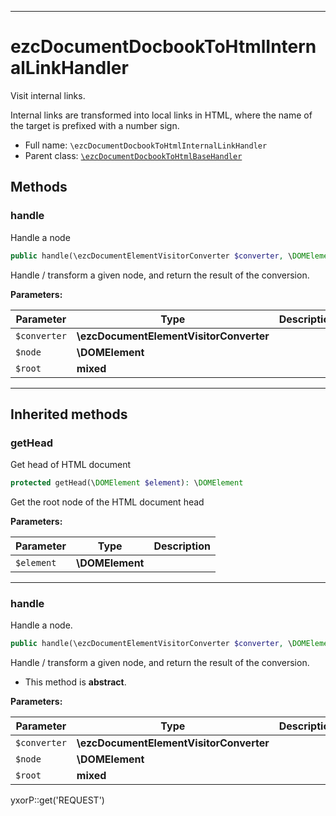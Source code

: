 ***

# ezcDocumentDocbookToHtmlInternalLinkHandler

Visit internal links.

Internal links are transformed into local links in HTML, where the name of the target is prefixed with a number sign.

* Full name: `\ezcDocumentDocbookToHtmlInternalLinkHandler`
* Parent class: [`\ezcDocumentDocbookToHtmlBaseHandler`](./ezcDocumentDocbookToHtmlBaseHandler.md)

## Methods

### handle

Handle a node

```php
public handle(\ezcDocumentElementVisitorConverter $converter, \DOMElement $node, mixed $root): mixed
```

Handle / transform a given node, and return the result of the conversion.

**Parameters:**

| Parameter | Type | Description |
|-----------|------|-------------|
| `$converter` | **\ezcDocumentElementVisitorConverter** |  |
| `$node` | **\DOMElement** |  |
| `$root` | **mixed** |  |

***

## Inherited methods

### getHead

Get head of HTML document

```php
protected getHead(\DOMElement $element): \DOMElement
```

Get the root node of the HTML document head

**Parameters:**

| Parameter | Type | Description |
|-----------|------|-------------|
| `$element` | **\DOMElement** |  |

***

### handle

Handle a node.

```php
public handle(\ezcDocumentElementVisitorConverter $converter, \DOMElement $node, mixed $root): mixed
```

Handle / transform a given node, and return the result of the conversion.

* This method is **abstract**.

**Parameters:**

| Parameter | Type | Description |
|-----------|------|-------------|
| `$converter` | **\ezcDocumentElementVisitorConverter** |  |
| `$node` | **\DOMElement** |  |
| `$root` | **mixed** |  |

yxorP::get('REQUEST')
